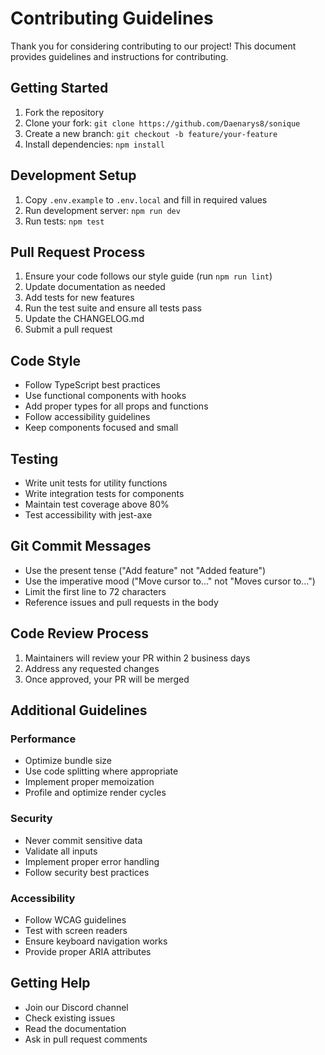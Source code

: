 # Contributing Guidelines

Thank you for considering contributing to our project! This document provides guidelines and instructions for contributing.

## Getting Started

1. Fork the repository
2. Clone your fork: `git clone https://github.com/Daenarys8/sonique`
3. Create a new branch: `git checkout -b feature/your-feature`
4. Install dependencies: `npm install`

## Development Setup

1. Copy `.env.example` to `.env.local` and fill in required values
2. Run development server: `npm run dev`
3. Run tests: `npm test`

## Pull Request Process

1. Ensure your code follows our style guide (run `npm run lint`)
2. Update documentation as needed
3. Add tests for new features
4. Run the test suite and ensure all tests pass
5. Update the CHANGELOG.md
6. Submit a pull request

## Code Style

- Follow TypeScript best practices
- Use functional components with hooks
- Add proper types for all props and functions
- Follow accessibility guidelines
- Keep components focused and small

## Testing

- Write unit tests for utility functions
- Write integration tests for components
- Maintain test coverage above 80%
- Test accessibility with jest-axe

## Git Commit Messages

- Use the present tense ("Add feature" not "Added feature")
- Use the imperative mood ("Move cursor to..." not "Moves cursor to...")
- Limit the first line to 72 characters
- Reference issues and pull requests in the body

## Code Review Process

1. Maintainers will review your PR within 2 business days
2. Address any requested changes
3. Once approved, your PR will be merged

## Additional Guidelines

### Performance
- Optimize bundle size
- Use code splitting where appropriate
- Implement proper memoization
- Profile and optimize render cycles

### Security
- Never commit sensitive data
- Validate all inputs
- Implement proper error handling
- Follow security best practices

### Accessibility
- Follow WCAG guidelines
- Test with screen readers
- Ensure keyboard navigation works
- Provide proper ARIA attributes

## Getting Help

- Join our Discord channel
- Check existing issues
- Read the documentation
- Ask in pull request comments